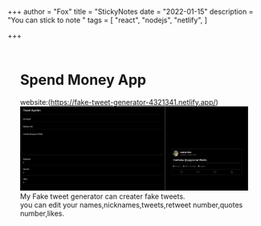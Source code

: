 +++
author = "Fox"
title = "StickyNotes
date = "2022-01-15"
description = "You can stick to note "
tags = [
    "react",  "nodejs",  "netlify",
]

+++
<!--more-->
<div class="preview"><div class="preview__inner-1"><div class="preview__inner-2" style="padding: 10px 25px 448px;"><div class="cl-preview-section"><h1 id="spend-money-app">Spend Money App</h1>
</div><div class="cl-preview-section"><p>website:(<a href="https://fake-tweet-generator-4321341.netlify.app/">https://fake-tweet-generator-4321341.netlify.app/</a>)<br>
<img src="https://raw.githubusercontent.com/foxsnow38/website_foxsnow38/master/images/faketweetgenerator.png" alt="Fake Tweet Generator"><br>
My Fake tweet generator can creater fake tweets.<br>
you can edit your names,nicknames,tweets,retweet number,quotes number,likes.</p>
</div></div> <div class="gutter" style="left: 0px;"><!----> <!----></div></div> <!----></div>